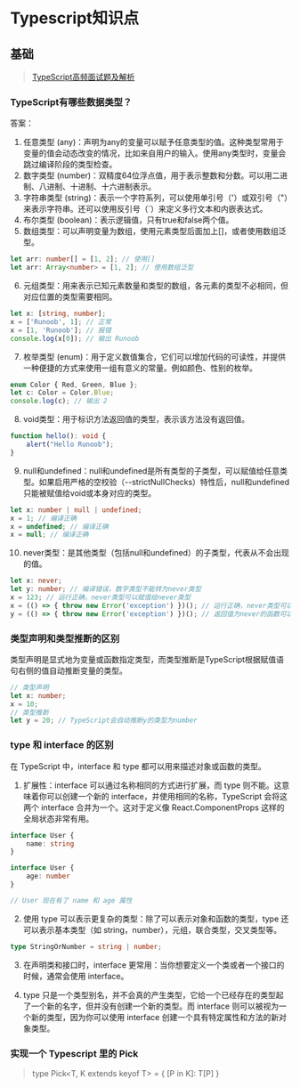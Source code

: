 # Typescript知识点
## 基础
> [TypeScript高频面试题及解析](https://juejin.cn/post/7321542773076082699?searchId=20240424091637FAD9E143BB1F00650878#heading-2)

### TypeScript有哪些数据类型？

答案：

1. 任意类型 (any)：声明为any的变量可以赋予任意类型的值。这种类型常用于变量的值会动态改变的情况，比如来自用户的输入。使用any类型时，变量会跳过编译阶段的类型检查。
2. 数字类型 (number)：双精度64位浮点值，用于表示整数和分数。可以用二进制、八进制、十进制、十六进制表示。
3. 字符串类型 (string)：表示一个字符系列，可以使用单引号（'）或双引号（"）来表示字符串。还可以使用反引号（`）来定义多行文本和内嵌表达式。
4. 布尔类型 (boolean)：表示逻辑值，只有true和false两个值。
5. 数组类型：可以声明变量为数组，使用元素类型后面加上[]，或者使用数组泛型。
```ts
let arr: number[] = [1, 2]; // 使用[]
let arr: Array<number> = [1, 2]; // 使用数组泛型
```
6. 元组类型：用来表示已知元素数量和类型的数组，各元素的类型不必相同，但对应位置的类型需要相同。
```ts
let x: [string, number];
x = ['Runoob', 1]; // 正常
x = [1, 'Runoob']; // 报错
console.log(x[0]); // 输出 Runoob
```
7. 枚举类型 (enum)：用于定义数值集合，它们可以增加代码的可读性，并提供一种便捷的方式来使用一组有意义的常量。例如颜色、性别的枚举。
```ts
enum Color { Red, Green, Blue };
let c: Color = Color.Blue;
console.log(c); // 输出 2
```
8. void类型：用于标识方法返回值的类型，表示该方法没有返回值。
```ts
function hello(): void {
    alert("Hello Runoob");
}
```
9. null和undefined：null和undefined是所有类型的子类型，可以赋值给任意类型。如果启用严格的空校验（--strictNullChecks）特性后，null和undefined只能被赋值给void或本身对应的类型。
```ts
let x: number | null | undefined;
x = 1; // 编译正确
x = undefined; // 编译正确
x = null; // 编译正确
```
10. never类型：是其他类型（包括null和undefined）的子类型，代表从不会出现的值。
```ts
let x: never;
let y: number; // 编译错误，数字类型不能转为never类型
x = 123; // 运行正确，never类型可以赋值给never类型
x = (() => { throw new Error('exception') })(); // 运行正确，never类型可以赋值给数字类型
y = (() => { throw new Error('exception') })(); // 返回值为never的函数可以是抛出异常的
```

### 类型声明和类型推断的区别
 类型声明是显式地为变量或函数指定类型，而类型推断是TypeScript根据赋值语句右侧的值自动推断变量的类型。
```ts
// 类型声明
let x: number;
x = 10;
// 类型推断
let y = 20; // TypeScript会自动推断y的类型为number
```

### type 和 interface 的区别

在 TypeScript 中，interface 和 type 都可以用来描述对象或函数的类型。

1. 扩展性：interface 可以通过名称相同的方式进行扩展，而 type 则不能。这意味着你可以创建一个新的 interface，并使用相同的名称，TypeScript 会将这两个 interface 合并为一个。这对于定义像 React.ComponentProps 这样的全局状态非常有用。
```ts
interface User {
    name: string
}

interface User {
    age: number
}

// User 现在有了 name 和 age 属性
```
2. 使用 type 可以表示更复杂的类型：除了可以表示对象和函数的类型，type 还可以表示基本类型（如 string，number），元组，联合类型，交叉类型等。
```ts
type StringOrNumber = string | number;
```

3. 在声明类和接口时，interface 更常用：当你想要定义一个类或者一个接口的时候，通常会使用 interface。

4. type 只是一个类型别名，并不会真的产生类型，它给一个已经存在的类型起了一个新的名字，但并没有创建一个新的类型。而 interface 则可以被视为一个新的类型，因为你可以使用 interface 创建一个具有特定属性和方法的新对象类型。
### 实现一个 Typescript 里的 Pick
> type Pick<T, K extends keyof T> = { [P in K]: T[P] }

